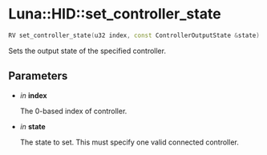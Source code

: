 # Luna::HID::set_controller_state

```c++
RV set_controller_state(u32 index, const ControllerOutputState &state)
```

Sets the output state of the specified controller. 



## Parameters
* *in* **index**

    The 0-based index of controller. 

* *in* **state**

    The state to set. This must specify one valid connected controller. 

